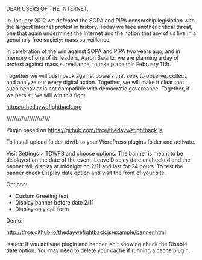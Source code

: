 DEAR USERS OF THE INTERNET,

In January 2012 we defeated the SOPA and PIPA censorship legislation with the largest Internet protest in history. Today we face another critical threat, one that again undermines the Internet and the notion that any of us live in a genuinely free society: mass surveillance.

In celebration of the win against SOPA and PIPA two years ago, and in memory of one of its leaders, Aaron Swartz, we are planning a day of protest against mass surveillance, to take place this February 11th.

Together we will push back against powers that seek to observe, collect, and analyze our every digital action. Together, we will make it clear that such behavior is not compatible with democratic governance. Together, if we persist, we will win this fight.

https://thedaywefightback.org


///////////////////////

Plugin based on https://github.com/tfrce/thedaywefightback.js

To install upload folder tdwfb to your WordPress plugins folder and activate.

Visit Settings > TDWFB and choose options. The banner is meant to be displayed on the date of the event. Leave Display date unchecked and the banner will display at midnight on 2/11 and last for 24 hours. To test the banner check Display date option and visit the front of your site. 

Options:

- Custom Greeting text
- Display banner before date 2/11
- Display only call form

Demo:

http://tfrce.github.io/thedaywefightback.js/example/banner.html


issues: 
If you activate plugin and banner isn't showing check the Disable date option. You may need to delete your cache if running a cache plugin. 
